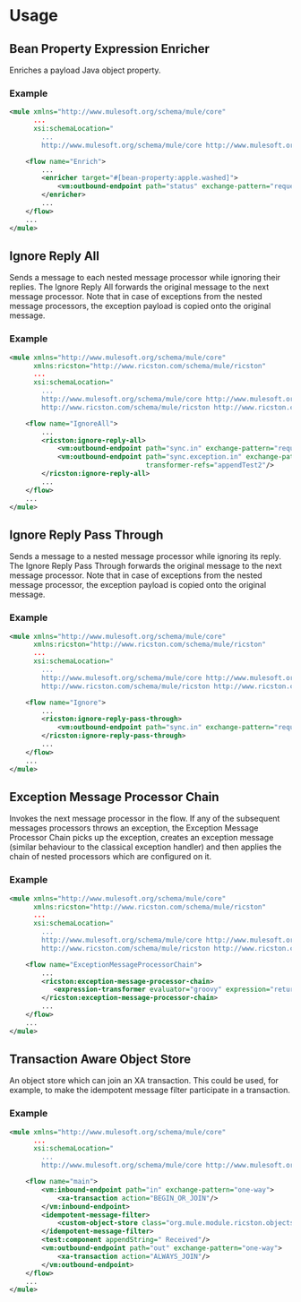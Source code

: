 # Usage

## Bean Property Expression Enricher

Enriches a payload Java object property.

### Example

```xml
<mule xmlns="http://www.mulesoft.org/schema/mule/core"
      ...
      xsi:schemaLocation="
        ...
        http://www.mulesoft.org/schema/mule/core http://www.mulesoft.org/schema/mule/core/3.2/mule.xsd">

    <flow name="Enrich">
        ...
        <enricher target="#[bean-property:apple.washed]">
            <vm:outbound-endpoint path="status" exchange-pattern="request-response"/>
        </enricher>
        ...
    </flow>
    ...
</mule>
```

## Ignore Reply All

Sends a message to each nested message processor while ignoring their replies. The Ignore Reply All forwards the original
message to the next message processor. Note that in case of exceptions from the nested message processors, the exception
payload is copied onto the original message.

### Example

```xml
<mule xmlns="http://www.mulesoft.org/schema/mule/core"
      xmlns:ricston="http://www.ricston.com/schema/mule/ricston"
      ...
      xsi:schemaLocation="
        ...
        http://www.mulesoft.org/schema/mule/core http://www.mulesoft.org/schema/mule/core/3.2/mule.xsd
        http://www.ricston.com/schema/mule/ricston http://www.ricston.com/schema/mule/ricston/3.2/mule-ricston.xsd">

    <flow name="IgnoreAll">
        ...
        <ricston:ignore-reply-all>
            <vm:outbound-endpoint path="sync.in" exchange-pattern="request-response" transformer-refs="appendTest1"/>
            <vm:outbound-endpoint path="sync.exception.in" exchange-pattern="request-response"
                                  transformer-refs="appendTest2"/>
        </ricston:ignore-reply-all>
        ...
    </flow>
    ...
</mule>
```

## Ignore Reply Pass Through

Sends a message to a nested message processor while ignoring its reply. The Ignore Reply Pass Through forwards the original
message to the next message processor. Note that in case of exceptions from the nested message processor, the exception
payload is copied onto the original message.

### Example

```xml
<mule xmlns="http://www.mulesoft.org/schema/mule/core"
      xmlns:ricston="http://www.ricston.com/schema/mule/ricston"
      ...
      xsi:schemaLocation="
        ...
        http://www.mulesoft.org/schema/mule/core http://www.mulesoft.org/schema/mule/core/3.2/mule.xsd
        http://www.ricston.com/schema/mule/ricston http://www.ricston.com/schema/mule/ricston/3.2/mule-ricston.xsd">

    <flow name="Ignore">
        ...
        <ricston:ignore-reply-pass-through>
            <vm:outbound-endpoint path="sync.in" exchange-pattern="request-response" transformer-refs="appendTest1"/>
        </ricston:ignore-reply-pass-through>
        ...
    </flow>
    ...
</mule>
```

## Exception Message Processor Chain

Invokes the next message processor in the flow. If any of the subsequent messages processors throws an exception, the
Exception Message Processor Chain picks up the exception, creates an exception message (similar behaviour to the
classical exception handler) and then applies the chain of nested processors which are configured on it.

### Example

```xml
<mule xmlns="http://www.mulesoft.org/schema/mule/core"
      xmlns:ricston="http://www.ricston.com/schema/mule/ricston"
      ...
      xsi:schemaLocation="
        ...
        http://www.mulesoft.org/schema/mule/core http://www.mulesoft.org/schema/mule/core/3.2/mule.xsd
        http://www.ricston.com/schema/mule/ricston http://www.ricston.com/schema/mule/ricston/3.2/mule-ricston.xsd">

    <flow name="ExceptionMessageProcessorChain">
        ...
        <ricston:exception-message-processor-chain>
           <expression-transformer evaluator="groovy" expression="return 'Sad Path'"/>
        </ricston:exception-message-processor-chain>
        ...
    </flow>
    ...
</mule>
```

## Transaction Aware Object Store

An object store which can join an XA transaction. This could be used, for example, to make the idempotent message filter
participate in a transaction.

### Example

```xml
<mule xmlns="http://www.mulesoft.org/schema/mule/core"
      ...
      xsi:schemaLocation="
        ...
        http://www.mulesoft.org/schema/mule/core http://www.mulesoft.org/schema/mule/core/3.2/mule.xsd">

    <flow name="main">
        <vm:inbound-endpoint path="in" exchange-pattern="one-way">
            <xa-transaction action="BEGIN_OR_JOIN"/>
        </vm:inbound-endpoint>
        <idempotent-message-filter>
            <custom-object-store class="org.mule.module.ricston.objectstore.TransactionAwareObjectStore"/>
        </idempotent-message-filter>
        <test:component appendString=" Received"/>
        <vm:outbound-endpoint path="out" exchange-pattern="one-way">
            <xa-transaction action="ALWAYS_JOIN"/>
        </vm:outbound-endpoint>
    </flow>
    ...
</mule>
```